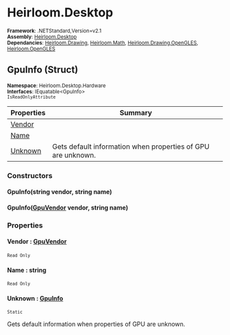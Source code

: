 # Heirloom.Desktop

<small>**Framework**: .NETStandard,Version=v2.1</small>  
<small>**Assembly**: [Heirloom.Desktop](../Heirloom.Desktop/Heirloom.Desktop.md)</small>  
<small>**Dependancies**: [Heirloom.Drawing](../Heirloom.Drawing/Heirloom.Drawing.md), [Heirloom.Math](../Heirloom.Math/Heirloom.Math.md), [Heirloom.Drawing.OpenGLES](../Heirloom.Drawing.OpenGLES/Heirloom.Drawing.OpenGLES.md), [Heirloom.OpenGLES](../Heirloom.OpenGLES/Heirloom.OpenGLES.md)</small>  

## GpuInfo (Struct)
<small>**Namespace**: Heirloom.Desktop.Hardware</small>  
<small>**Interfaces**: IEquatable\<GpuInfo></small>  
<small>`IsReadOnlyAttribute`</small>

| Properties              | Summary                                                      |
|-------------------------|--------------------------------------------------------------|
| [Vendor](#VENA14B39A0)  |                                                              |
| [Name](#NAM5943D12B)    |                                                              |
| [Unknown](#UNKA4848C14) | Gets default information when properties of GPU are unknown. |

### Constructors

#### GpuInfo(string vendor, string name)

#### GpuInfo([GpuVendor](Heirloom.Desktop.Hardware.GpuVendor.md) vendor, string name)

### Properties

#### <a name="VENA14B39A0"></a>Vendor : [GpuVendor](Heirloom.Desktop.Hardware.GpuVendor.md)

<small>`Read Only`</small>

#### <a name="NAM5943D12B"></a>Name : string

<small>`Read Only`</small>

#### <a name="UNKA4848C14"></a>Unknown : [GpuInfo](Heirloom.Desktop.Hardware.GpuInfo.md)

<small>`Static`</small>

Gets default information when properties of GPU are unknown.

